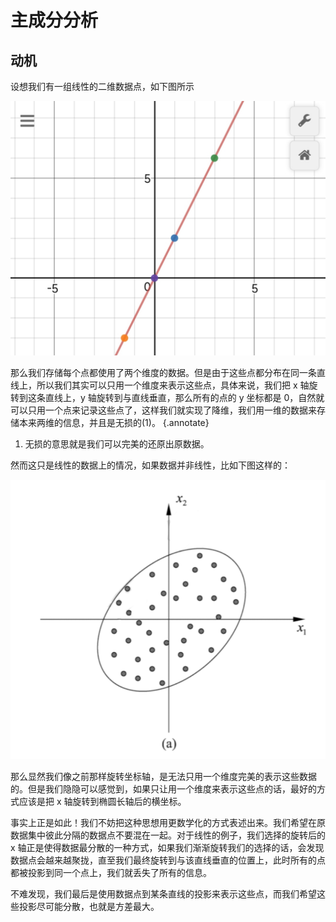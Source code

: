 # 主成分分析

## 动机

设想我们有一组线性的二维数据点，如下图所示

![](images/PCA/Screenshot_2024-01-14-11-45-04-320_com.desmos.cal.jpg#pic)

那么我们存储每个点都使用了两个维度的数据。但是由于这些点都分布在同一条直线上，所以我们其实可以只用一个维度来表示这些点，具体来说，我们把 x 轴旋转到这条直线上，y 轴旋转到与直线垂直，那么所有的点的
y 坐标都是 0，自然就可以只用一个点来记录这些点了，这样我们就实现了降维，我们用一维的数据来存储本来两维的信息，并且是无损的(1)。
{.annotate}

1.  无损的意思就是我们可以完美的还原出原数据。

然而这只是线性的数据上的情况，如果数据并非线性，比如下图这样的：

![](images/PCA/image.png#pic)

那么显然我们像之前那样旋转坐标轴，是无法只用一个维度完美的表示这些数据的。但是我们隐隐可以感觉到，如果只让用一个维度来表示这些点的话，最好的方式应该是把 x 轴旋转到椭圆长轴后的横坐标。

事实上正是如此！我们不妨把这种思想用更数学化的方式表述出来。我们希望在原数据集中彼此分隔的数据点不要混在一起。对于线性的例子，我们选择的旋转后的 x 轴正是使得数据最分散的一种方式，如果我们渐渐旋转我们的选择的话，会发现数据点会越来越聚拢，直至我们最终旋转到与该直线垂直的位置上，此时所有的点都被投影到同一个点上，我们就丢失了所有的信息。

不难发现，我们最后是使用数据点到某条直线的投影来表示这些点，而我们希望这些投影尽可能分散，也就是方差最大。




